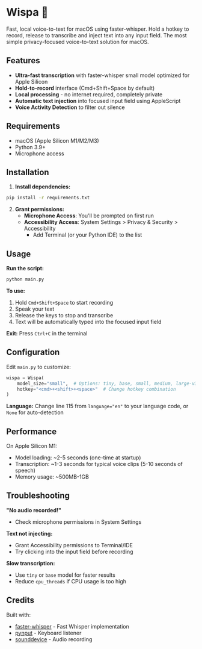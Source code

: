 # Wispa 🎤

Fast, local voice-to-text for macOS using faster-whisper. Hold a hotkey to record, release to transcribe and inject text into any input field.
The most simple privacy-focused voice-to-text solution for macOS.

## Features

- **Ultra-fast transcription** with faster-whisper small model optimized for Apple Silicon
- **Hold-to-record** interface (Cmd+Shift+Space by default)
- **Local processing** - no internet required, completely private
- **Automatic text injection** into focused input field using AppleScript
- **Voice Activity Detection** to filter out silence

## Requirements

- macOS (Apple Silicon M1/M2/M3)
- Python 3.9+
- Microphone access

## Installation

1. **Install dependencies:**
```bash
pip install -r requirements.txt
```

2. **Grant permissions:**
   - **Microphone Access**: You'll be prompted on first run
   - **Accessibility Access**: System Settings > Privacy & Security > Accessibility
     - Add Terminal (or your Python IDE) to the list

## Usage

**Run the script:**
```bash
python main.py
```

**To use:**
1. Hold `Cmd+Shift+Space` to start recording
2. Speak your text
3. Release the keys to stop and transcribe
4. Text will be automatically typed into the focused input field

**Exit:** Press `Ctrl+C` in the terminal

## Configuration

Edit `main.py` to customize:

```python
wispa = Wispa(
    model_size="small",  # Options: tiny, base, small, medium, large-v3
    hotkey="<cmd>+<shift>+<space>"  # Change hotkey combination
)
```

**Language:** Change line 115 from `language="en"` to your language code, or `None` for auto-detection

## Performance

On Apple Silicon M1:
- Model loading: ~2-5 seconds (one-time at startup)
- Transcription: ~1-3 seconds for typical voice clips (5-10 seconds of speech)
- Memory usage: ~500MB-1GB

## Troubleshooting

**"No audio recorded!"**
- Check microphone permissions in System Settings

**Text not injecting:**
- Grant Accessibility permissions to Terminal/IDE
- Try clicking into the input field before recording

**Slow transcription:**
- Use `tiny` or `base` model for faster results
- Reduce `cpu_threads` if CPU usage is too high

## Credits

Built with:
- [faster-whisper](https://github.com/SYSTRAN/faster-whisper) - Fast Whisper implementation
- [pynput](https://github.com/moses-palmer/pynput) - Keyboard listener
- [sounddevice](https://python-sounddevice.readthedocs.io/) - Audio recording
